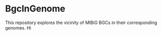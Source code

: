 # BgcInGenome
This repository explores the vicinity of MIBiG BGCs in their corresponding genomes. 
Hi
